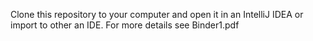 Clone this repository to your computer and open it in an IntelliJ IDEA or import to other an IDE.
For more details see Binder1.pdf